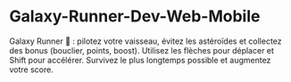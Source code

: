 # Galaxy-Runner-Dev-Web-Mobile
Galaxy Runner 🚀 : pilotez votre vaisseau, évitez les astéroïdes et collectez des bonus (bouclier, points, boost). Utilisez les flèches pour déplacer et Shift pour accélérer. Survivez le plus longtemps possible et augmentez votre score.
